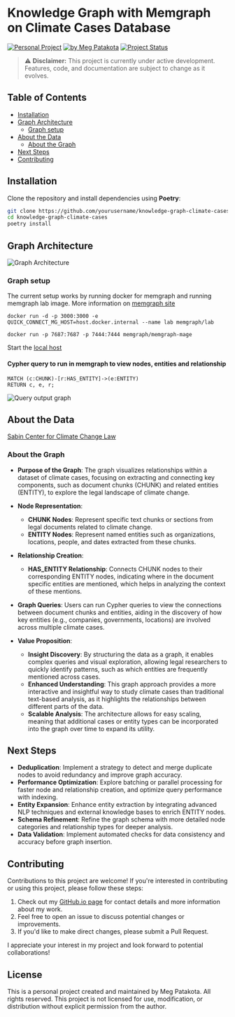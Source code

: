 # Knowledge Graph with Memgraph on Climate Cases Database

[![Personal Project](https://img.shields.io/badge/Project-Personal-green)](https://meg-patakota.github.io)
[![by Meg Patakota](https://img.shields.io/badge/by-Meg%20Patakota-blue)](https://meg-patakota.github.io)
[![Project Status](https://img.shields.io/badge/Status-In%20Development-orange)](https://github.com/yourusername/knowledge-graph-climate-cases)

> ⚠️ **Disclaimer:** This project is currently under active development. Features, code, and documentation are subject to change as it evolves.

## Table of Contents
- [Installation](#installation)
- [Graph Architecture](#graph-architecture)
    - [Graph setup](#graph-setup)
- [About the Data](#about-data)
    - [About the Graph](#about-the-graph)
- [Next Steps](#next-steps)
- [Contributing](#contributing)

## Installation

Clone the repository and install dependencies using **Poetry**:

```bash
git clone https://github.com/yourusername/knowledge-graph-climate-cases.git
cd knowledge-graph-climate-cases
poetry install
```

## Graph Architecture
![Graph Architecture](./images/knowledge_graph_architecture.png)
### Graph setup
The current setup works by running docker for memgraph and running memgraph lab image.
More information on [memgraph site](https://memgraph.com/docs/getting-started/install-memgraph/docker#run-memgraph-lab-image)
```
docker run -d -p 3000:3000 -e QUICK_CONNECT_MG_HOST=host.docker.internal --name lab memgraph/lab
```
```
docker run -p 7687:7687 -p 7444:7444 memgraph/memgraph-mage
```
Start the [local host](http://localhost:3000/login)

#### Cypher query to run in memgraph to view nodes, entities and relationship
```
MATCH (c:CHUNK)-[r:HAS_ENTITY]->(e:ENTITY)
RETURN c, e, r;
```
![Query output graph](./images/graph.png)

## About the Data 
[Sabin Center for Climate Change Law](https://climatecasechart.com)

### About the Graph
- **Purpose of the Graph**: The graph visualizes relationships within a dataset of climate cases, focusing on extracting and connecting key components, such as document chunks (CHUNK) and related entities (ENTITY), to explore the legal landscape of climate change.

- **Node Representation**: 
  - **CHUNK Nodes**: Represent specific text chunks or sections from legal documents related to climate change.
  - **ENTITY Nodes**: Represent named entities such as organizations, locations, people, and dates extracted from these chunks.

- **Relationship Creation**:
  - **HAS_ENTITY Relationship**: Connects CHUNK nodes to their corresponding ENTITY nodes, indicating where in the document specific entities are mentioned, which helps in analyzing the context of these mentions.

- **Graph Queries**: Users can run Cypher queries to view the connections between document chunks and entities, aiding in the discovery of how key entities (e.g., companies, governments, locations) are involved across multiple climate cases.

- **Value Proposition**:
  - **Insight Discovery**: By structuring the data as a graph, it enables complex queries and visual exploration, allowing legal researchers to quickly identify patterns, such as which entities are frequently mentioned across cases.
  - **Enhanced Understanding**: This graph approach provides a more interactive and insightful way to study climate cases than traditional text-based analysis, as it highlights the relationships between different parts of the data.
  - **Scalable Analysis**: The architecture allows for easy scaling, meaning that additional cases or entity types can be incorporated into the graph over time to expand its utility.


## Next Steps
- **Deduplication**: Implement a strategy to detect and merge duplicate nodes to avoid redundancy and improve graph accuracy.
- **Performance Optimization**: Explore batching or parallel processing for faster node and relationship creation, and optimize query performance with indexing.
- **Entity Expansion**: Enhance entity extraction by integrating advanced NLP techniques and external knowledge bases to enrich ENTITY nodes.
- **Schema Refinement**: Refine the graph schema with more detailed node categories and relationship types for deeper analysis.
- **Data Validation**: Implement automated checks for data consistency and accuracy before graph insertion.


## Contributing

Contributions to this project are welcome! If you're interested in contributing or using this project, please follow these steps:

1. Check out my [GitHub.io page](https://meg-patakota.github.io) for contact details and more information about my work.
2. Feel free to open an issue to discuss potential changes or improvements.
3. If you'd like to make direct changes, please submit a Pull Request.

I appreciate your interest in my project and look forward to potential collaborations!

## License

This is a personal project created and maintained by Meg Patakota. All rights reserved. This project is not licensed for use, modification, or distribution without explicit permission from the author.

